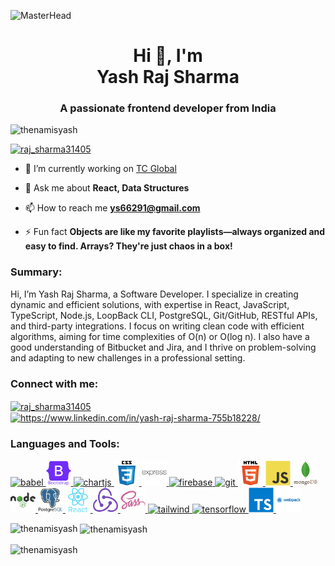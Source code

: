 ![MasterHead](https://raw.githubusercontent.com/thenamisyash/backgroundimage/refs/heads/main/634831c0-2076-416a-ae7d-589ffa16545d.webp?token=GHSAT0AAAAAACYLFAZ47US5OILYRNCR3TAQZX5IAQQ)

<h1 align="center">Hi 👋, I'm <br/> Yash Raj Sharma</h1>
<h3 align="center">A passionate frontend developer from India</h3>
<!-- <img align="right" alt="Coding" width ="400" src = "https://imgs.search.brave.com/19ARwduANNCtcflJ4_9JkvBFumGkE-f2nA8Q77NA9Fs/rs:fit:860:0:0:0/g:ce/aHR0cHM6Ly9naWZk/Yi5jb20vaW1hZ2Vz/L2hpZ2gvYW5pbWF0/ZWQtY2hvY2stY29k/aW5nLWM3OGY2ZWxq/MzJzZm9pOHEuZ2lm.gif" -->

<p align="left"> <img src="https://komarev.com/ghpvc/?username=thenamisyash&label=Profile%20views&color=0e75b6&style=flat" alt="thenamisyash" /> </p>

<p align="left"> <a href="https://twitter.com/raj_sharma31405" target="blank"><img src="https://img.shields.io/twitter/follow/raj_sharma31405?logo=twitter&style=for-the-badge" alt="raj_sharma31405" /></a> </p>

- 🔭 I’m currently working on [TC Global](https://tcglobal.com/)

- 💬 Ask me about **React, Data Structures**

- 📫 How to reach me **ys66291@gmail.com**

- ⚡ Fun fact **Objects are like my favorite playlists—always organized and easy to find. Arrays? They're just chaos in a box!**

<h3 algin="left">Summary: </h3>
<p align="left">
Hi, I’m Yash Raj Sharma, a Software Developer. I specialize in creating dynamic and efficient solutions, with expertise in React, JavaScript, TypeScript, Node.js, LoopBack CLI, PostgreSQL, Git/GitHub, RESTful APIs, and third-party integrations. I focus on writing clean code with efficient algorithms, aiming for time complexities of O(n) or O(log n). I also have a good understanding of Bitbucket and Jira, and I thrive on problem-solving and adapting to new challenges in a professional setting.
</p>

<h3 align="left">Connect with me:</h3>
<p align="left">
<a href="https://twitter.com/raj_sharma31405" target="blank"><img align="center" src="https://raw.githubusercontent.com/rahuldkjain/github-profile-readme-generator/master/src/images/icons/Social/twitter.svg" alt="raj_sharma31405" height="30" width="40" /></a>
<a href="https://linkedin.com/in/https://www.linkedin.com/in/yash-raj-sharma-755b18228/" target="blank"><img align="center" src="https://raw.githubusercontent.com/rahuldkjain/github-profile-readme-generator/master/src/images/icons/Social/linked-in-alt.svg" alt="https://www.linkedin.com/in/yash-raj-sharma-755b18228/" height="30" width="40" /></a>
</p>

<h3 align="left">Languages and Tools:</h3>
<p align="left"> <a href="https://babeljs.io/" target="_blank" rel="noreferrer"> <img src="https://www.vectorlogo.zone/logos/babeljs/babeljs-icon.svg" alt="babel" width="40" height="40"/> </a> <a href="https://getbootstrap.com" target="_blank" rel="noreferrer"> <img src="https://raw.githubusercontent.com/devicons/devicon/master/icons/bootstrap/bootstrap-plain-wordmark.svg" alt="bootstrap" width="40" height="40"/> </a> <a href="https://www.chartjs.org" target="_blank" rel="noreferrer"> <img src="https://www.chartjs.org/media/logo-title.svg" alt="chartjs" width="40" height="40"/> </a> <a href="https://www.w3schools.com/css/" target="_blank" rel="noreferrer"> <img src="https://raw.githubusercontent.com/devicons/devicon/master/icons/css3/css3-original-wordmark.svg" alt="css3" width="40" height="40"/> </a> <a href="https://expressjs.com" target="_blank" rel="noreferrer"> <img src="https://raw.githubusercontent.com/devicons/devicon/master/icons/express/express-original-wordmark.svg" alt="express" width="40" height="40"/> </a> <a href="https://firebase.google.com/" target="_blank" rel="noreferrer"> <img src="https://www.vectorlogo.zone/logos/firebase/firebase-icon.svg" alt="firebase" width="40" height="40"/> </a> <a href="https://git-scm.com/" target="_blank" rel="noreferrer"> <img src="https://www.vectorlogo.zone/logos/git-scm/git-scm-icon.svg" alt="git" width="40" height="40"/> </a> <a href="https://www.w3.org/html/" target="_blank" rel="noreferrer"> <img src="https://raw.githubusercontent.com/devicons/devicon/master/icons/html5/html5-original-wordmark.svg" alt="html5" width="40" height="40"/> </a> <a href="https://developer.mozilla.org/en-US/docs/Web/JavaScript" target="_blank" rel="noreferrer"> <img src="https://raw.githubusercontent.com/devicons/devicon/master/icons/javascript/javascript-original.svg" alt="javascript" width="40" height="40"/> </a> <a href="https://www.mongodb.com/" target="_blank" rel="noreferrer"> <img src="https://raw.githubusercontent.com/devicons/devicon/master/icons/mongodb/mongodb-original-wordmark.svg" alt="mongodb" width="40" height="40"/> </a> <a href="https://nodejs.org" target="_blank" rel="noreferrer"> <img src="https://raw.githubusercontent.com/devicons/devicon/master/icons/nodejs/nodejs-original-wordmark.svg" alt="nodejs" width="40" height="40"/> </a> <a href="https://www.postgresql.org" target="_blank" rel="noreferrer"> <img src="https://raw.githubusercontent.com/devicons/devicon/master/icons/postgresql/postgresql-original-wordmark.svg" alt="postgresql" width="40" height="40"/> </a> <a href="https://reactjs.org/" target="_blank" rel="noreferrer"> <img src="https://raw.githubusercontent.com/devicons/devicon/master/icons/react/react-original-wordmark.svg" alt="react" width="40" height="40"/> </a> <a href="https://redux.js.org" target="_blank" rel="noreferrer"> <img src="https://raw.githubusercontent.com/devicons/devicon/master/icons/redux/redux-original.svg" alt="redux" width="40" height="40"/> </a> <a href="https://sass-lang.com" target="_blank" rel="noreferrer"> <img src="https://raw.githubusercontent.com/devicons/devicon/master/icons/sass/sass-original.svg" alt="sass" width="40" height="40"/> </a> <a href="https://tailwindcss.com/" target="_blank" rel="noreferrer"> <img src="https://www.vectorlogo.zone/logos/tailwindcss/tailwindcss-icon.svg" alt="tailwind" width="40" height="40"/> </a> <a href="https://www.tensorflow.org" target="_blank" rel="noreferrer"> <img src="https://www.vectorlogo.zone/logos/tensorflow/tensorflow-icon.svg" alt="tensorflow" width="40" height="40"/> </a> <a href="https://www.typescriptlang.org/" target="_blank" rel="noreferrer"> <img src="https://raw.githubusercontent.com/devicons/devicon/master/icons/typescript/typescript-original.svg" alt="typescript" width="40" height="40"/> </a> <a href="https://webpack.js.org" target="_blank" rel="noreferrer"> <img src="https://raw.githubusercontent.com/devicons/devicon/d00d0969292a6569d45b06d3f350f463a0107b0d/icons/webpack/webpack-original-wordmark.svg" alt="webpack" width="40" height="40"/> </a> </p>

<p><img align="left" src="https://github-readme-stats.vercel.app/api/top-langs?username=thenamisyash&show_icons=true&locale=en&layout=compact" alt="thenamisyash" /></p>

<p>&nbsp;<img align="center" src="https://github-readme-stats.vercel.app/api?username=thenamisyash&show_icons=true&locale=en" alt="thenamisyash" /></p>

<p><img align="center" src="https://github-readme-streak-stats.herokuapp.com/?user=thenamisyash&" alt="thenamisyash" /></p>
